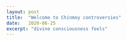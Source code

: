 ```yaml
---
layout: post
title:  "Welcome to Chinmoy controversies"
date:   2020-06-25
excerpt: "divine consciousness feels"
---
```

